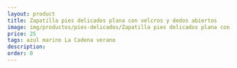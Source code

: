 ```yaml
---
layout: product
title: Zapatilla pies delicados plana con velcros y dedos abiertos
image: img/productos/pies-delicados/Zapatilla pies delicados plana con velcros y dedos abiertos=25=azul marino La Cadena verano.webp
price: 25
tags: azul marino La Cadena verano
description: 
order: 0
---
```


